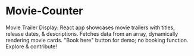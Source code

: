 # Movie-Counter
Movie Trailer Display: React app showcases movie trailers with titles, release dates, &amp; descriptions. Fetches data from an array, dynamically rendering movie cards. "Book here" button for demo; no booking function. Explore &amp; contribute!
